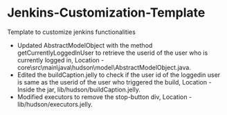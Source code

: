 # Jenkins-Customization-Template
Template to customize jenkins functionalities

- Updated AbstractModelObject with the method getCurrentlyLoggedInUser to retrieve the userid of the user who is currently logged in, Location - core\src\main\java\hudson\model\AbstractModelObject.java.
- Edited the buildCaption.jelly to check if the user id of the loggedin user is same as the userid of the user who triggered the build, Location - Inside the jar, lib/hudson/buildCaption.jelly.
- Modified executors to remove the stop-button div, Location - lib/hudson/executors.jelly.
